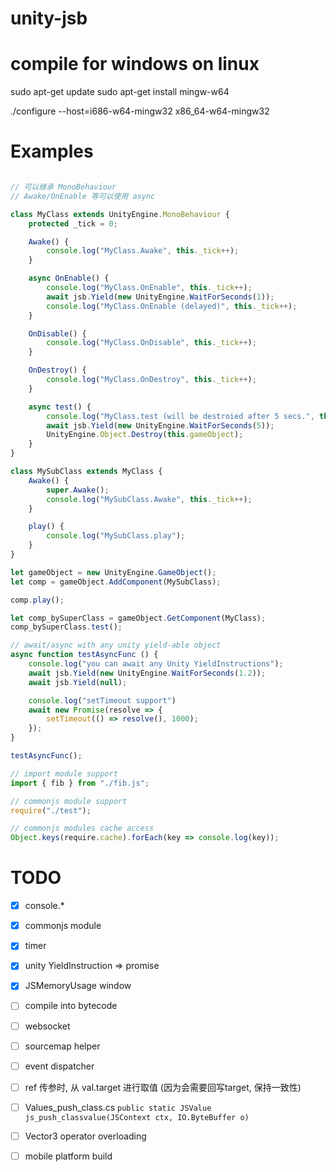 # unity-jsb

# compile for windows on linux
sudo apt-get update
sudo apt-get install mingw-w64

./configure --host=i686-w64-mingw32
x86_64-w64-mingw32

# Examples

```ts

// 可以继承 MonoBehaviour 
// Awake/OnEnable 等可以使用 async

class MyClass extends UnityEngine.MonoBehaviour {
    protected _tick = 0;

    Awake() {
        console.log("MyClass.Awake", this._tick++);
    }

    async OnEnable() {
        console.log("MyClass.OnEnable", this._tick++);
        await jsb.Yield(new UnityEngine.WaitForSeconds(1));
        console.log("MyClass.OnEnable (delayed)", this._tick++);
    }

    OnDisable() {
        console.log("MyClass.OnDisable", this._tick++);
    }

    OnDestroy() {
        console.log("MyClass.OnDestroy", this._tick++);
    }

    async test() {
        console.log("MyClass.test (will be destroied after 5 secs.", this.transform);
        await jsb.Yield(new UnityEngine.WaitForSeconds(5));
        UnityEngine.Object.Destroy(this.gameObject);
    }
}

class MySubClass extends MyClass {
    Awake() {
        super.Awake();
        console.log("MySubClass.Awake", this._tick++);
    }

    play() {
        console.log("MySubClass.play");
    }
}

let gameObject = new UnityEngine.GameObject();
let comp = gameObject.AddComponent(MySubClass);

comp.play();

let comp_bySuperClass = gameObject.GetComponent(MyClass);
comp_bySuperClass.test();

```

```ts
// await/async with any unity yield-able object
async function testAsyncFunc () {
    console.log("you can await any Unity YieldInstructions");
    await jsb.Yield(new UnityEngine.WaitForSeconds(1.2));
    await jsb.Yield(null);

    console.log("setTimeout support")
    await new Promise(resolve => {
        setTimeout(() => resolve(), 1000);    
    });
}

testAsyncFunc();
```

```ts
// import module support 
import { fib } from "./fib.js";

// commonjs module support
require("./test");

// commonjs modules cache access
Object.keys(require.cache).forEach(key => console.log(key));
```


# TODO
* [X] console.* 
* [X] commonjs module 
* [X] timer
* [X] unity YieldInstruction => promise
* [X] JSMemoryUsage window
* [ ] compile into bytecode
* [ ] websocket
* [ ] sourcemap helper
* [ ] event dispatcher
* [ ] ref 传参时, 从 val.target 进行取值 (因为会需要回写target, 保持一致性)
* [ ] Values_push_class.cs ```public static JSValue js_push_classvalue(JSContext ctx, IO.ByteBuffer o)```
* [ ] Vector3 operator overloading
* [ ] mobile platform build
 